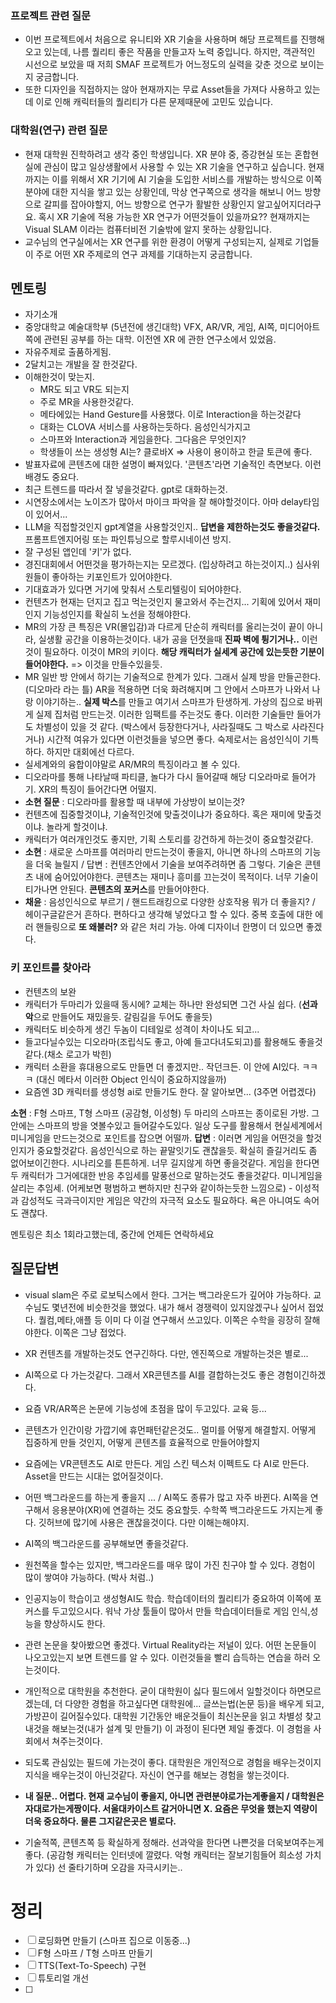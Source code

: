 ### 프로젝트 관련 질문
- 이번 프로젝트에서 처음으로 유니티와 XR 기술을 사용하며 해당 프로젝트를 진행해오고 있는데, 나름 퀄리티 좋은 작품을 만들고자 노력 중입니다. 하지만, 객관적인 시선으로 보았을 때 저희 SMAF 프로젝트가 어느정도의 실력을 갖춘 것으로 보이는지 궁금합니다.
- 또한 디자인을 직접하지는 않아 현재까지는 무료 Asset들을 가져다 사용하고 있는데 이로 인해 캐릭터들의 퀄리티가 다른 문제때문에 고민도 있습니다.
### 대학원(연구) 관련 질문
- 현재 대학원 진학하려고 생각 중인 학생입니다. XR 분야 중, 증강현실 또는 혼합현실에 관심이 많고 일상생활에서 사용할 수 있는 XR 기술을 연구하고 싶습니다. 현재까지는 이를 위해서 XR 기기에 AI 기술을 도입한 서비스를 개발하는 방식으로 이쪽 분야에 대한 지식을 쌓고 있는 상황인데, 막상 연구쪽으로 생각을 해보니 어느 방향으로 갈피를 잡아야할지, 어느 방향으로 연구가 활발한 상황인지 알고싶어지더라구요. 혹시 XR 기술에 적용 가능한 XR 연구가 어떤것들이 있을까요?? 현재까지는 Visual SLAM 이라는 컴퓨터비전 기술밖에 알지 못하는 상황입니다.
- 교수님의 연구실에서는 XR 연구를 위한 환경이 어떻게 구성되는지, 실제로 기업들이 주로 어떤 XR 주제로의 연구 과제를 기대하는지 궁금합니다.
## 멘토링
- 자기소개
- 중앙대학교 예술대학부 (5년전에 생긴대학) VFX, AR/VR, 게임, AI쪽, 미디어아트쪽에 관련된 공부를 하는 대학. 이전엔 XR 에 관한 연구소에서 있었음.
- 자유주제로 출품하게됨. 
- 2달치고는 개발을 잘 한것같다. 
- 이해한것이 맞는지. 
	- MR도 되고 VR도 되는지
	- 주로 MR을 사용한것같다.
	- 메타에있는 Hand Gesture를 사용했다. 이로 Interaction을 하는것같다
	- 대화는 CLOVA 서비스를 사용하는듯하다. 음성인식가지고
	- 스마프와 Interaction과 게임을한다. 그다음은 무엇인지?
	- 학생들이 쓰는 생성형 AI는? 클로바X => 사용이 용이하고 한글 토큰에 좋다. 
- 발표자료에 콘텐츠에 대한 설명이 빠져있다. '콘텐츠'라면 기술적인 측면보다. 이런 배경도 중요다.
- 최근 트렌드를 따라서 잘 넣을것같다. gpt로 대화하는것.
- 시연장소에서는 노이즈가 많아서 마이크 파악을 잘 해야할것이다. 아마 delay타임이 있어서... 
- LLM을 직접할것인지 gpt계열을 사용할것인지.. **답변을 제한하는것도 좋을것같다.** 프롬프트엔지어링 또는 파인튜닝으로 할루시네이션 방지.
- 잘 구성된 앱인데 '키'가 없다.
- 경진대회에서 어떤것을 평가하는지는 모르겠다. (입상하려고 하는것이지..) 심사위원들이 좋아하는 키포인트가 있어야한다.
- 기대효과가 있다면 거기에 맞춰서 스토리텔링이 되어야한다. 
- 컨텐츠가 현재는 던지고 집고 먹는것인지 물고와서 주는건지... 기획에 있어서 재미인지 기능성인지를 확실히 노선을 정해야한다.
- MR의 가장 큰 특징은 VR(몰입감)과 다르게 단순히 캐릭터를 올리는것이 끝이 아니라, 실생활 공간을 이용하는것이다. 내가 공을 던졋을때 **진짜 벽에 튕기거나..** 이런것이 필요하다. 이것이 MR의 키이다. **해당 캐릭터가 실세계 공간에 있는듯한 기분이 들어야한다.** => 이것을 만들수있을듯.
- MR 일반 방 안에서 하기는 기술적으로 한계가 있다.  그래서 실제 방을 만들곤한다. (디오마라 라는 틀) AR을 적용하면 더욱 화려해지며 그 안에서 스마프가 나와서 나랑 이야기하는.. **실제 박스**를 만들고 여기서 스마프가 탄생하게. 가상의 집으로 바뀌게 실제 집처럼 만드는것. 이러한 임팩트를 주는것도 좋다. 이러한 기술들만 들어가도 차별성이 있을 것 같다. (박스에서 등장한다거나, 사라질때도 그 박스로 사라진다거나) 시간적 여유가 있다면 이런것들을 넣으면 좋다. 숙제로서는 음성인식이 기특하다. 하지만 대회에선 다르다.
- 실세계와의 융합이야말로 AR/MR의 특징이라고 볼 수 있다. 
- 디오라마를 통해 나타날때 파티클, 놀다가 다시 들어갈때 해당 디오라마로 들어가기. XR의 특징이 들어간다면 어떨지.
- **소현 질문** : 디오라마를 활용할 때 내부에 가상방이 보이는것?
- 컨텐츠에 집중할것이냐, 기술적인것에 맞출것이냐가 중요하다. 혹은 재미에 맞출것이냐. 놀라게 할것이냐. 
- 캐릭터가 여러개인것도 좋지만, 기획 스토리를 강건하게 하는것이 중요할것같다. 
- **소현** : 새로운 스마프를 여러마리 만드는것이 좋을지, 아니면 하나의 스마프의 기능을 더욱 늘릴지 / 답변 : 컨텐츠안에서 기술을 보여주려하면 좀 그렇다. 기술은 콘텐츠 내에 숨어있어야한다. 콘텐츠는 재미나 흥미를 끄는것이 목적이다.  너무 기술이 티가나면 안된다. **콘텐츠의 포커스**를 만들어야한다. 
- **채윤** : 음성인식으로 부르기 / 핸드트래킹으로 다양한 상호작용 뭐가 더 좋을지? / 헤이구글같은거 흔하다. 편하다고 생각해 넣었다고 할 수 있다. 중복 호출에 대한 에러 핸들링으로 **또 왜불러?** 와 같은 처리 가능. 아예 디자이너 한명이 더 있으면 좋겠다.


### 키 포인트를 찾아라
- 컨텐츠의 보완
- 캐릭터가 두마리가 있을때 동시에? 교체는 하나만 완성되면 그건 사실 쉽다. (**선과 악**으로 만들어도 재밌을듯. 갈림길을 두어도 좋을듯)
- 캐릭터도 비슷하게 생긴 두놈이 디테일로 성격이 차이나도 되고...
- 들고다닐수있는 디오라마(조립식도 좋고, 아예 들고다녀도되고)를 활용해도 좋을것같다.(채소 로고가 박힌)
- 캐릭터 소환을 휴대용으로도 만들면 더 좋겠지만.. 작던크든. 이 안에 AI있다. ㅋㅋㅋ (대신 메타서 이러한 Object 인식이 중요하지않을까)
- 요즘엔 3D 캐릭터를 생성형 ai로 만들기도 한다. 잘 알아보면... (3주면 어렵겠다)

**소현** : F형 스마프, T형 스마프 (공감형, 이성형) 두 마리의 스마프는 종이로된 가방. 그 안에는 스마프의 방을 엿볼수있고 들어갈수도있다. 
일상 도구를 활용해서 현실세계에서 미니게임을 만드는것으로 포인트를 잡으면 어떨까.
**답변** : 이러면 게임을 어떤것을 할것인지가 중요할것같다. 음성인식으로 하는 끝말잇기도 괜찮을듯. 확실히 즐길거리도 좀 없어보이긴한다. 시나리오를 튼튼하게. 너무 길지않게 하면 좋을것같다.
게임을 한다면 두 캐릭터가 그거에대한 반응 추임세를 말풍선으로 말하는것도 좋을것같다. 미니게임을 살리는 추임세. (어케보면 평범하고 뻔하지만 친구와 같이하는듯한 느낌으로) - 이성적과 감성적도 극과극이지만 게임은 약간의 자극적 요소도 필요하다. 욕은 아니여도 속어도 괜찮다. 

멘토링은 최소 1회라고했는데, 중간에 언제든 연락하세요



## 질문답변
- visual slam은 주로 로보틱스에서 한다. 그거는 백그라운드가 깊어야 가능하다. 교수님도 몇년전에 비슷한것을 했었다. 내가 해서 경쟁력이 있지않겠구나 싶어서 접었다. 퀄컴,메타,애플 등 이미 다 이걸 연구해서 쓰고있다. 이쪽은 수학을 굉장히 잘해야한다. 이쪽은 그냥 접었다.
- XR 컨텐츠를 개발하는것도 연구긴하다. 다만, 엔진쪽으로 개발하는것은 별로... 
- AI쪽으로 다 가는것같다. 그래서 XR콘텐츠를 AI를 결합하는것도 좋은 경험이긴하겠다.
- 요즘 VR/AR쪽은 논문에 기능성에 초점을 많이 두고있다. 교육 등...
- 콘텐츠가 인간이랑 가깝기에 휴먼패턴같은것도.. 멀미를 어떻게 해결할지. 어떻게 집중하게 만들 것인지, 어떻게 콘텐츠를 효율적으로 만들어야할지
- 요즘에는 VR콘텐츠도 AI로 만든다. 게임 스킨 텍스처 이펙트도 다 AI로 만든다. Asset을 만드는 시대는 없어질것이다. 
- 어떤 백그라운드를 하는게 좋을지 ... / AI쪽도 종류가 많고 자주 바뀐다. AI쪽을 연구해서 응용분야(XR)에 연결하는 것도 중요할듯. 수학쪽 백그라운드도 가지는게 좋다. 깃허브에 많기에 사용은 괜찮을것이다. 다만 이해는해야지. 
- AI쪽의 백그라운드를 공부해보면 좋을것같다. 
- 원천쪽을 할수는 있지만, 백그라운드를 매우 많이 가진 친구야 할 수 있다. 경험이 많이 쌓여야 가능하다. (박사 처럼..)
- 인공지능이 학습이고 생성형AI도 학습. 학습데이터의 퀄리티가 중요하여 이쪽에 포커스를 두고있으시다. 워낙 가상 툴들이 많아서 만들 학습데이터들로 게임 인식,성능을 향상하시도 한다.
- 관련 논문을 찾아봤으면 좋겠다. Virtual Reality라는 저널이 있다. 어떤 논문들이 나오고있는지 보면 트렌드를 알 수 있다. 이런것들을 빨리 습득하는 연습을 하러 오는것이다. 
- 개인적으로 대학원을 추천한다. 굳이 대학원이 싫다 필드에서 일할것이다 하면모르겠는데, 더 다양한 경험을 하고싶다면 대학원에... 글쓰는법(논문 등)을 배우게 되고, 가방끈이 길어질수있다.  대학원 기간동안 배운것들이 최신논문을 읽고 차별성 찾고 내것을 해보는것(내가 설계 및 만들기) 이 과정이 된다면 제일 좋겠다. 이 경험을 사회에서 쳐주는것이다.
- 되도록 관심있는 필드에 가는것이 좋다. 대학원은 개인적으로 경험을 배우는것이지 지식을 배우는것이 아닌것같다. 자신이 연구를 해보는 경험을 쌓는것이다. 

- **내 질문.. 어렵다. 현재 교수님이 좋을지, 아니면 관련분야로가는게좋을지 / 대학원은 자대로가는게짱이다. 서울대카이스트 갈거아니면 X. 요즘은 무엇을 했는지 역량이 더욱 중요하다. 물론 그지같은곳은 별로다.** 

- 기술적쪽, 콘텐츠쪽 등 확실하게 정해라. 선과악을 한다면 나쁜것을 더욱보여주는게 좋다. (공감형 캐릭터는 인터넷에 깔렸다. 악형 캐릭터는 잘보기힘들어 희소성 가치가 있다) 선 줄타기하며 오감을 자극시키는..

# 정리
- [ ] 로딩화면 만들기 (스마프 집으로 이동중...)
- [ ] F형 스마프 / T형 스마프 만들기
- [ ] TTS(Text-To-Speech) 구현
- [ ] 튜토리얼 개선
- [ ]  